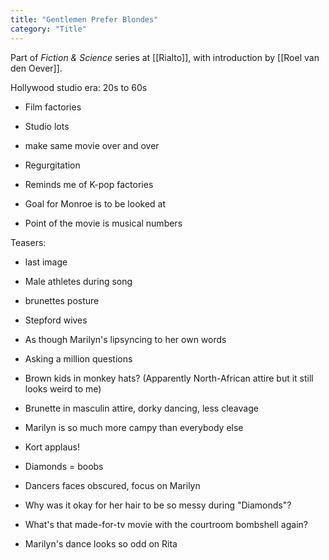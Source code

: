 ```yaml
---
title: "Gentlemen Prefer Blondes"
category: "Title"
---
```


Part of _Fiction & Science_ series at [[Rialto]], with introduction by [[Roel van den Oever]].

Hollywood studio era: 20s to 60s 
- Film factories
- Studio lots
- make same movie over and over
- Regurgitation 
- Reminds me of K-pop factories 
- Goal for Monroe is to be looked at

- Point of the movie is musical numbers 

Teasers:
- last image
- Male athletes during song

- brunettes posture
- Stepford wives
- As though Marilyn's lipsyncing to her own words
- Asking a million questions
- Brown kids in monkey hats? (Apparently North-African attire but it still looks weird to me)
- Brunette in masculin attire, dorky dancing, less cleavage
- Marilyn is so much more campy than everybody else
- Kort applaus!
- Diamonds = boobs
- Dancers faces obscured, focus on Marilyn
- Why was it okay for her hair to be so messy during "Diamonds"?
- What's that made-for-tv movie with the courtroom bombshell again?
- Marilyn's dance looks so odd on Rita